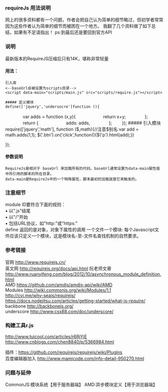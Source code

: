 ### requireJs 用法说明 
网上的很多资料都有一个问题，作者会把自己认为简单的细节略过，但初学者常常因为这些作者认为简单的细节而被困在一个地方。
我翻了几个资料做了如下总结，如果有不足请指出！
ps:到最后还是要回到官方API



### 说明
最新版本的RequireJS压缩后只有14K，堪称非常轻量  

#### 用法：
	引入库  
	<--baseUrl会被设置为scripts目录-->  
	<script data-main="scripts/main.js" src="scripts/require.js"></script>  

	##### 定义模块 
	define(['jquery','undersocre']function (){
　　　　var adds = function (x,y){
　　　　　　return x+y;
　　　　};
　　　　return {
　　　　　　adds: adds,
　　　　};
　　});
	##### 引入模块
	require(['jquery','math'], function ($,math){//注意$别名
	var add = math.adds(1,1);
	$('.btn').on('click',function(){$('p').html(add);})

});


#### 参数说明
	RequireJs是相对于 baseUrl 来加载所有的代码，baseUrl通常设置为data-main属性值中所引用的脚本的所在目录。
	data-main是RequireJs中的一个特殊属性，脚本最初的加载就是它来触发的。

### 注意细节
module ID要符合下面的规则：  
	▪ 以".js"结尾  
	▪ 以"/"开始  
	▪ 包括URL协议，如"http:"或"https:"  
define 返回的是对象，对象下属性的调用
一个文件一个模块: 每个Javascript文件应该只定义一个模块，这是模块名-至-文件名查找机制的自然要求。

### 参考链接
官网 http://www.requirejs.cn/  
英文网 http://requirejs.org/docs/api.html
阮老师文章 http://www.ruanyifeng.com/blog/2012/10/asynchronous_module_definition.html  
AMD https://github.com/amdjs/amdjs-api/wiki/AMD  
Modules http://wiki.commonjs.org/wiki/Modules/1.1  
http://cyj.me/why-seajs/requirejs/  
https://docs.nodejitsu.com/articles/getting-started/what-is-require/  
backbone http://backbonejs.org/  
underscore http://www.css88.com/doc/underscore/  

### 构建工具r.js   
http://www.tuicool.com/articles/r6RjYjE
http://www.cnblogs.com/chen8840/p/5366984.html

插件：https://github.com/requirejs/requirejs/wiki/Plugins  
百度编辑器加入 http://www.mamicode.com/info-detail-950270.html


### 问题与延伸

CommonJS:模块系统【用于服务器端】
AMD:异步模块定义【用于浏览器端】





















